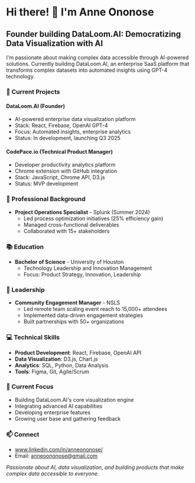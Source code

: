 # Hi there! 👋 I'm Anne Ononose

## Founder building DataLoom.AI: Democratizing Data Visualization with AI

I'm passionate about making complex data accessible through AI-powered solutions. Currently building DataLoom.AI, an enterprise SaaS platform that transforms complex datasets into automated insights using GPT-4 technology.

### 🚀 Current Projects

#### DataLoom.AI (Founder)
- AI-powered enterprise data visualization platform
- Stack: React, Firebase, OpenAI GPT-4
- Focus: Automated insights, enterprise analytics
- Status: In development, launching Q3 2025

#### CodePace.io (Technical Product Manager)
- Developer productivity analytics platform
- Chrome extension with GitHub integration
- Stack: JavaScript, Chrome API, D3.js
- Status: MVP development

### 💼 Professional Background

- **Project Operations Specialist** - Splunk (Summer 2024)
  - Led process optimization initiatives (25% efficiency gain)
  - Managed cross-functional deliverables
  - Collaborated with 15+ stakeholders

### 📚 Education

- **Bachelor of Science** - University of Houston
  - Technology Leadership and Innovation Management
  - Focus: Product Strategy, Innovation, Leadership

### 🌟 Leadership

- **Community Engagement Manager** - NSLS
  - Led remote team scaling event reach to 15,000+ attendees
  - Implemented data-driven engagement strategies
  - Built partnerships with 50+ organizations

### 💻 Technical Skills

- **Product Development**: React, Firebase, OpenAI API
- **Data Visualization**: D3.js, Chart.js
- **Analytics**: SQL, Python, Data Analysis
- **Tools**: Figma, Git, Agile/Scrum

### 🎯 Current Focus

- Building DataLoom.AI's core visualization engine
- Integrating advanced AI capabilities
- Developing enterprise features
- Growing user base and gathering feedback

### 📫 Connect

- www.linkedin.com/in/anneononose/
- Email: anneoononose@gmail.com

*Passionate about AI, data visualization, and building products that make complex data accessible to everyone.*
